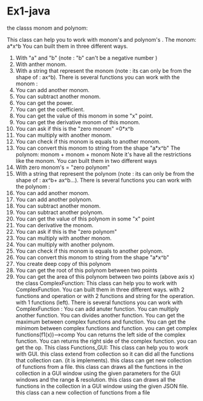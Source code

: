# Ex1-java
the classs monom and polynom:

This class can help you to work with monom's and polynom's .
The monom: a*x^b
You can built them in three different ways.
1) With "a" and "b" (note : "b" can't be a negative number )
2) With anther monom.
3) With a string that represent the monom (note : its can only be from the
shape of : ax^b).
There is several functions you can work with the monom :
1) You can add another monom.
2) You can subtract another monom.
3) You can get the power.
4) You can get the coefficient.
5) You can get the value of this monom in some "x" point.
6) You can get the derivative monom of this monom.
7) You can ask if this is the "zero monom" =0*x^b
8) You can multiply with another monom.
9) You can check if this monom is equals to another monom.
10) You can convert this monom to string from the shape "a*x^b"
The polynom: monom + monom + monom
Note it's have all the restrictions like the monom.
You can built them in two different ways
1) With zero monom's = "zero polynom"
2) With a string that represent the polynom (note : its can only be from the shape of : ax^b+ ax^b…).
There is several functions you can work with the polynom :
1) You can add another monom.
2) You can add another polynom.
3) You can subtract another monom.
4) You can subtract another polynom.
5) You can get the value of this polynom in some "x" point
6) You can derivative the monom.
7) You can ask if this is the "zero polynom"
8) You can multiply with another monom.
9) You can multiply with another polynom.
10) You can check if this monom is equals to another polynom.
11) You can convert this monom to string from the shape "a*x^b"
12) You create deep copy of this polynom
13) You can get the root of this polynom between two points
14) You can get the area of this polynom between two points (above axis x)
the class ComplexFunction:
This class can help you to work with ComplexFunction.
You can built them in three different ways.
with 2 functions and operation or with 2 functions and string for the operation.
with 1 functions (left).
There is several functions you can work with ComplexFunction :
You can add anuter function.
You can multiply another function.
You can divides another function.
You can get the maximum between complex functions and function.
You can get the minimom between complex functions and function.
you can get complex functions(f1(x))-->comp
You can returns the left side of the complex function.
You can returns the right side of the complex function.
you can get the op.
This class Functions_GUI:
This class can help you to work with GUI.
this class extend from collection so it can did all the functions that collection can. (it is implements).
this class can get new collection of functions from a file.
this class can draws all the functions in the collection in a GUI window using the
  given parameters for the GUI windows and the range & resolution.
  this class can draws all the functions in the collection in a GUI window using the given JSON file.
  this class can a new collection of functions from a file
